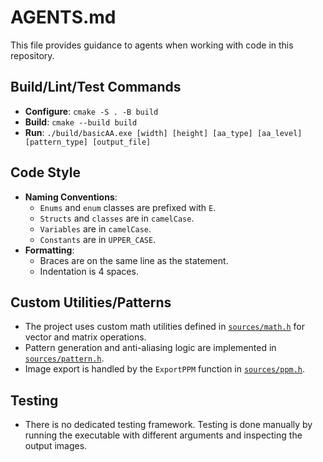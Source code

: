 # AGENTS.md

This file provides guidance to agents when working with code in this repository.

## Build/Lint/Test Commands

*   **Configure**: `cmake -S . -B build`
*   **Build**: `cmake --build build`
*   **Run**: `./build/basicAA.exe [width] [height] [aa_type] [aa_level] [pattern_type] [output_file]`

## Code Style

*   **Naming Conventions**:
    *   `Enums` and `enum` classes are prefixed with `E`.
    *   `Structs` and `classes` are in `camelCase`.
    *   `Variables` are in `camelCase`.
    *   `Constants` are in `UPPER_CASE`.
*   **Formatting**:
    *   Braces are on the same line as the statement.
    *   Indentation is 4 spaces.

## Custom Utilities/Patterns

*   The project uses custom math utilities defined in [`sources/math.h`](sources/math.h:1) for vector and matrix operations.
*   Pattern generation and anti-aliasing logic are implemented in [`sources/pattern.h`](sources/pattern.h:1).
*   Image export is handled by the `ExportPPM` function in [`sources/ppm.h`](sources/ppm.h:1).

## Testing

*   There is no dedicated testing framework. Testing is done manually by running the executable with different arguments and inspecting the output images.
